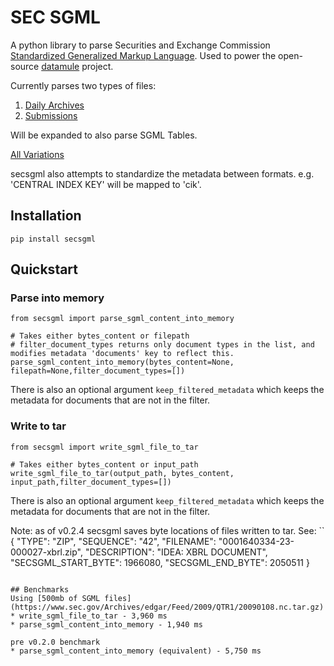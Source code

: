 # SEC SGML

A python library to parse Securities and Exchange Commission [Standardized Generalized Markup Language](https://en.wikipedia.org/wiki/Standard_Generalized_Markup_Language). Used to power the open-source [datamule](https://github.com/john-friedman/datamule-python) project.

Currently parses two types of files:
1. [Daily Archives](https://www.sec.gov/Archives/edgar/Feed/)
2. [Submissions](https://www.sec.gov/Archives/edgar/data/1318605/000095017022000796/0000950170-22-000796.txt)

Will be expanded to also parse SGML Tables. 

[All Variations](submission_variations.md)

secsgml also attempts to standardize the metadata between formats. e.g. 'CENTRAL INDEX KEY' will be mapped to 'cik'.

## Installation
```
pip install secsgml
```
## Quickstart

### Parse into memory
```
from secsgml import parse_sgml_content_into_memory

# Takes either bytes_content or filepath
# filter_document_types returns only document types in the list, and modifies metadata 'documents' key to reflect this.
parse_sgml_content_into_memory(bytes_content=None, filepath=None,filter_document_types=[])
```
There is also an optional argument `keep_filtered_metadata` which keeps the metadata for documents that are not in the filter.

### Write to tar
```
from secsgml import write_sgml_file_to_tar

# Takes either bytes_content or input_path
write_sgml_file_to_tar(output_path, bytes_content, input_path,filter_document_types=[])
```

There is also an optional argument `keep_filtered_metadata` which keeps the metadata for documents that are not in the filter.

Note: as of v0.2.4 secsgml saves byte locations of files written to tar. See:
``
{
    "TYPE": "ZIP",
    "SEQUENCE": "42",
    "FILENAME": "0001640334-23-000027-xbrl.zip",
    "DESCRIPTION": "IDEA: XBRL DOCUMENT",
    "SECSGML_START_BYTE": 1966080,
    "SECSGML_END_BYTE": 2050511
}
```

## Benchmarks
Using [500mb of SGML files](https://www.sec.gov/Archives/edgar/Feed/2009/QTR1/20090108.nc.tar.gz)
* write_sgml_file_to_tar - 3,960 ms
* parse_sgml_content_into_memory - 1,940 ms

pre v0.2.0 benchmark
* parse_sgml_content_into_memory (equivalent) - 5,750 ms

